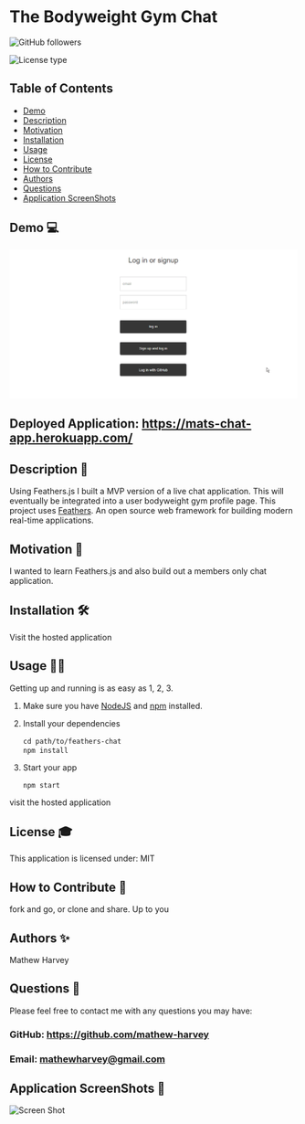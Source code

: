 # The Bodyweight Gym Chat
![GitHub followers](https://img.shields.io/github/followers/mathew-harvey?style=social)

![License type](https://img.shields.io/badge/License-MIT-Blue)

## Table of Contents
- [Demo](##Demo-)
- [Description](##Description-)
- [Motivation](#Motivation-)
- [Installation](#Installation-)
- [Usage](#Usage-)
- [License](#License-)
- [How to Contribute](#How-to-Contribute-)
- [Authors](#Authors-)
- [Questions](#Questions-)
- [Application ScreenShots](#Application-ScreenShots-)
## Demo 💻
![Demo Video](/assets/chat.gif)
## Deployed Application:  https://mats-chat-app.herokuapp.com/
## Description 🧐
Using Feathers.js I built a MVP version of a live chat application. This will eventually be integrated into a user bodyweight gym profile page. This project uses [Feathers](http://feathersjs.com). An open source web framework for building modern real-time applications.
## Motivation 🚀
I wanted to learn Feathers.js and also build out a members only chat application.
## Installation 🛠️
Visit the hosted application
## Usage 🏃‍♀️
Getting up and running is as easy as 1, 2, 3.

1. Make sure you have [NodeJS](https://nodejs.org/) and [npm](https://www.npmjs.com/) installed.
2. Install your dependencies

    ```
    cd path/to/feathers-chat
    npm install
    ```

3. Start your app

    ```
    npm start
    ```
visit the hosted application
## License 🎓
This application is licensed under: MIT
## How to Contribute 🍰
fork and go, or clone and share. Up to you
## Authors ✨
Mathew Harvey
## Questions 🤔
Please feel free to contact me with any questions you may have: 


### GitHub: https://github.com/mathew-harvey

### Email: mathewharvey@gmail.com
## Application ScreenShots 📸
![Screen Shot](/assets/)


